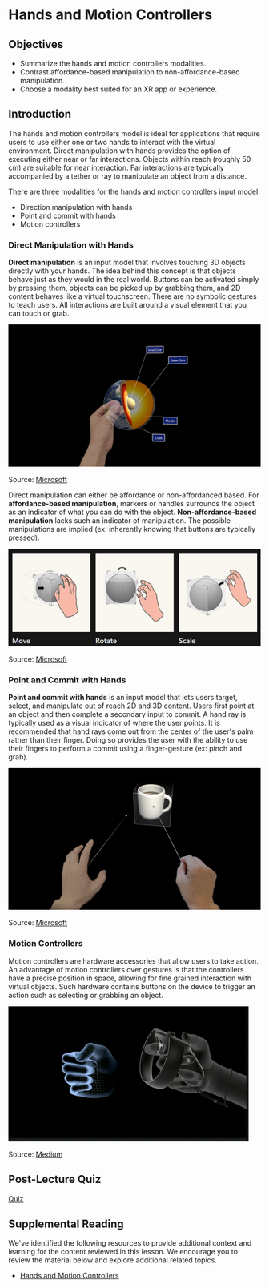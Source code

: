 # Hands and Motion Controllers

## Objectives

- Summarize the hands and motion controllers modalities.
- Contrast affordance-based manipulation to non-affordance-based manipulation.
- Choose a modality best suited for an XR app or experience.

## Introduction

The hands and motion controllers model is ideal for applications that require users to use either one or two hands to interact with the virtual environment. Direct manipulation with hands provides the option of executing either  near or far interactions. Objects within reach (roughly 50 cm) are suitable for near interaction. Far interactions are typically accompanied by a tether or ray to manipulate an object from a distance.

There are three modalities for the hands and motion controllers input model:

- Direction manipulation with hands
- Point and commit with hands
- Motion controllers

### Direct Manipulation with Hands

**Direct manipulation** is an input model that involves touching 3D objects directly with your hands. The idea behind this concept is that objects behave just as they would in the real world. Buttons can be activated simply by pressing them, objects can be picked up by grabbing them, and 2D content behaves like a virtual touchscreen. There are no symbolic gestures to teach users. All interactions are built around a visual element that you can touch or grab.

![A hand manipulating a digital model of the Earth.](../../images/direct-manipulation.jpg)

Source: [Microsoft](https://docs.microsoft.com/en-us/windows/mixed-reality/design/design)

Direct manipulation can either be affordance or non-affordanced based. For **affordance-based manipulation**, markers or handles surrounds the object as an indicator of what you can do with the object. **Non-affordance-based manipulation** lacks such an indicator of manipulation. The possible manipulations are implied (ex: inherently knowing that buttons are typically pressed).

![A hand manipulating a digital object by interacting with its external handles.](../../images/affordance-based.png)

Source: [Microsoft](https://docs.microsoft.com/en-us/windows/mixed-reality/design/direct-manipulation)

### Point and Commit with Hands

**Point and commit with hands** is an input model that lets users target, select, and manipulate out of reach 2D and 3D content. Users first point at an object and then complete a secondary input to commit. A hand ray is typically used as a visual indicator of where the user points. It is recommended that hand rays come out from the center of the user's palm rather than their finger. Doing so provides the user with the ability to use their fingers to perform a commit using a finger-gesture (ex: pinch and grab).

![Hands using pointers to interact with a far digital model of a mug.](../../images/point-commit-hands.jpg)

Source: [Microsoft](https://docs.microsoft.com/en-us/windows/mixed-reality/design/point-and-commit)

### Motion Controllers

Motion controllers are hardware accessories that allow users to take action. An advantage of motion controllers over gestures is that the controllers have a precise position in space, allowing for fine grained interaction with virtual objects. Such hardware contains buttons on the device to trigger an action such as selecting or grabbing an object.

![A hand operating a motion controller and its virtual counterpart mimicking its movements.](../../images/motion-controller-movement.gif)

Source: [Medium](https://medium.com/designatmeta/designing-for-hands-in-vr-61e6815add99)

## Post-Lecture Quiz

[Quiz](https://ashy-plant-023e6671e.1.azurestaticapps.net/quiz/8)

## Supplemental Reading

We've identified the following resources to provide additional context and learning for the content reviewed in this lesson. We encourage you to review the material below and explore additional related topics.

- [Hands and Motion Controllers](https://docs.microsoft.com/windows/mixed-reality/design/hands-and-tools)
